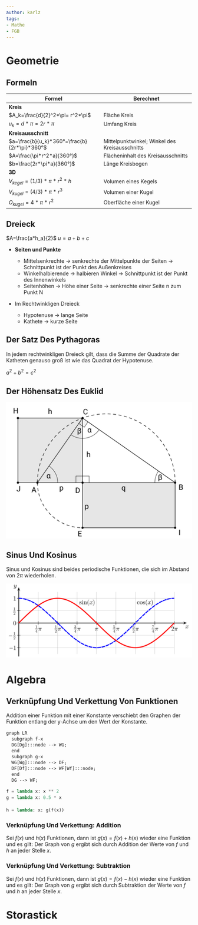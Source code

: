 ```yaml
---
author: karlz
tags:
- Mathe
- FGB
---
```


# Geometrie

## Formeln

| Formel                                       | Berechnet                                      |
| -------------------------------------------- | ---------------------------------------------- |
| **Kreis**                                    |                                                |
| $A_k=\frac{d}{2}^2*\pi= r^2*\pi$             | Fläche Kreis                                   |
| $u_k=d*\pi=2r*\pi$                           | Umfang Kreis                                   |
| **Kreisausschnitt**                          |                                                |
| $a=\frac{b}{u_k}*360°=\frac{b}{2r*\pi}*360°$ | Mittelpunktwinkel; Winkel des Kreisausschnitts |
| $A=\frac{\pi*r^2*a}{360°}$                   | Flächeninhalt des Kreisausschnitts             |
| $b=\frac{2r*\pi*a}{360°}$                    | Länge Kreisbogen                               |
| **3D**                                       |                                                |
| $V_{kegel}=(1/3)*\pi*r^2*h$                  | Volumen eines Kegels                           |
| $V_{kugel}=(4/3)*\pi*r^3$                    | Volumen einer Kugel                            |
| $O_{kugel}=4*\pi*r^2$                        | Oberfläche einer Kugel                         |

## Dreieck

$A=\frac{a*h_a}{2}$
$u=a+b+c$

- **Seiten und Punkte**
	- Mittelsenkrechte → senkrechte der Mittelpunkte der Seiten → Schnittpunkt ist der Punkt des Außenkreises
	- Winkelhalbierende → halbieren Winkel → Schnittpunkt ist der Punkt des Innenwinkels
	- Seitenhöhen → Höhe einer Seite → senkrechte einer Seite n zum Punkt N

- Im Rechtwinkligen Dreieck
	- Hypotenuse → lange Seite  
	- Kathete → kurze Seite

## Der Satz Des Pythagoras

In jedem rechtwinkligen Dreieck gilt, dass die Summe der Quadrate der Katheten genauso groß ist wie das Quadrat der Hypotenuse.

$a^2+b^2=c^2$

## Der Höhensatz Des Euklid

![Hoehensatz](Working%20Materials/Hoehensatz.png)

## Sinus Und Kosinus

Sinus und Kosinus sind beides periodische Funktionen, die sich im Abstand von $2\pi$ wiederholen.

![Sinuskurve](Working%20Materials/Geometrische%20Funktionen.png)

# Algebra

## Verknüpfung Und Verkettung Von Funktionen

Addition einer Funktion mit einer Konstante verschiebt den Graphen der Funktion entlang der y-Achse um den Wert der Konstante.

```mermaid
graph LR
  subgraph f-x
  DG[Dg]:::node --> WG;
  end
  subgraph g-x
  WG[Wg]:::node --> DF;
  DF[Df]:::node --> WF[Wf]:::node;
  end
  DG --> WF;
```

```py
f = lambda x: x ** 2
g = lambda x: 0.5 * x

h = lambda: x: g(f(x))
```

### Verknüpfung Und Verkettung: Addition

Sei $f(x)$ und $h(x)$ Funktionen, dann ist $g(x)=f(x)+h(x)$ wieder eine Funktion und es gilt: Der Graph von $g$ ergibt sich durch Addition der Werte von $f$ und $h$ an jeder Stelle $x$.

### Verknüpfung Und Verkettung: Subtraktion

Sei $f(x)$ und $h(x)$ Funktionen, dann ist $g(x)=f(x)-h(x)$ wieder eine Funktion und es gilt: Der Graph von $g$ ergibt sich durch Subtraktion der Werte von $f$ und $h$ an jeder Stelle $x$.

# Storastick
